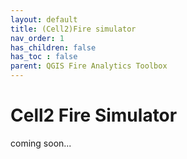 ```yaml
---
layout: default
title: (Cell2)Fire simulator
nav_order: 1
has_children: false
has_toc : false
parent: QGIS Fire Analytics Toolbox
---
```

# Cell2 Fire Simulator
coming soon...
